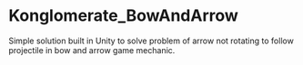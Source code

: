 # Konglomerate_BowAndArrow

Simple solution built in Unity to solve problem of arrow not rotating to follow projectile in bow and arrow game mechanic. 
